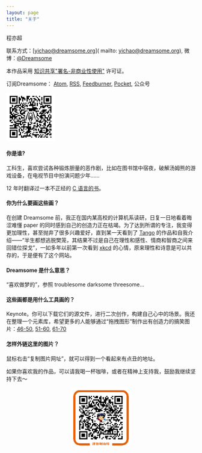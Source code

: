 ```yaml
---
layout: page
title: "关于"
---
```


程亦超

联系方式：[yichao@dreamsome.org]( mailto: yichao@dreamsome.org), 微博：[@Dreamsome](http://weibo.com/onesuper)

本作品采用 <a href="https://creativecommons.org/licenses/by-nc-sa/2.5/cn/">知识共享"署名-非商业性使用"</a> 许可证。

订阅Dreamsome： [Atom](/atom.xml), [RSS](/rss.xml), [Feedburner](http://feeds.feedburner.com/Dreamsome), [Pocket](https://ifttt.com/recipes/267320-dreamsome-pocket), 公众号

<img src="/images/wechat.jpg" width="129"/>



<div class="faq">
<h4>你是谁?</h4>

<p>工科生，喜欢尝试各种锻炼胆量的恶作剧，比如在图书馆中宿夜，破解汤姆熊的游戏设备，在电视节目中扮演问题少年……</p>

<p>12 年时翻译过一本不正经的 <a href="http://www.amazon.cn/gp/product/B00FG1RW6I">C 语言的书</a>。</p>


<h4>你为什么要画这些画？</h4>

<p>在创建 Dreamsome 前，我正在国内某高校的计算机系读研，日复一日地看着晦涩难懂 paper 的同时感到自己的创造力正在枯竭。为了达到所谓的专注，我变得更加理性，甚至抛弃了很多兴趣爱好，直到某一天看到了 <a href="http://weibo.com/u/1717122750/">Tango</a> 的作品和自我介绍——“半生都想逃脱樊笼，其结果不过是自己在理性和感性、情商和智商之间来回错位探戈”，一如多年以前第一次看到 <a href="http://xkcd.com/">xkcd</a> 的心情，原来理性和诗意是可以共存的，于是便有了这个网站。</p>


<h4>Dreamsome 是什么意思？</h4>

<p>“喜欢做梦的”，参照 troublesome darksome threesome...</p>


<h4>这些画都是用什么工具画的？</h4>

<p>Keynote。你可以下载它们的源文件，进行二次创作，构建自己心中的场景。我还在整理一个元素库，希望更多的人能够通过“拖拽图形”制作出有创造力的搞笑图片：<a href="/src/46_50.key">46-50</a>, <a href="/src/51_60.key">51-60</a>, <a href="/src/61_70.key">61-70</a></p>

<h4>怎样外链这里的图片？</h4>

<p>鼠标右击“复制图片网址”，就可以得到一个看起来有点丑的地址。</p>

<p>如果你喜欢我的作品，可以请我喝一杯咖啡，或者在精神上支持我，鼓励我继续坚持下去～</p>

<div style="text-align:center;">
    <img src="/images/alipay.png" width="160" />
</div>


</div>

